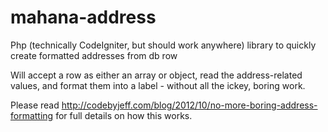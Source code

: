 mahana-address
==============

Php (technically CodeIgniter, but should work anywhere) library to quickly create formatted addresses from db row

Will accept a row as either an array or object, read the address-related values, and format them into a label - without all the ickey, boring work.

Please read http://codebyjeff.com/blog/2012/10/no-more-boring-address-formatting for full details on how this works.